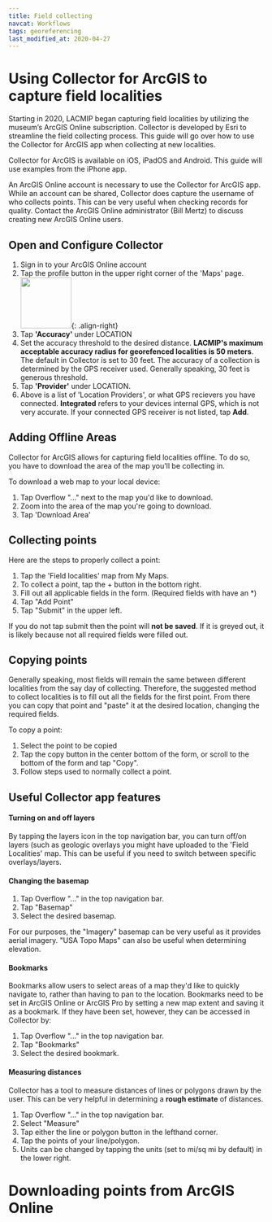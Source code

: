 ```yaml
---
title: Field collecting
navcat: Workflows
tags: georeferencing
last_modified_at: 2020-04-27
---
```


# Using Collector for ArcGIS to capture field localities
Starting in 2020, LACMIP began capturing field localities by utilizing the museum’s ArcGIS Online subscription. Collector is developed by Esri to streamline the field collecting process. This guide will go over how to use the Collector for ArcGIS app when collecting at new localities.

Collector for ArcGIS is available on iOS, iPadOS and Android. This guide will use examples from the iPhone app. 

An ArcGIS Online account is necessary to use the Collector for ArcGIS app. While an account can be shared, Collector does capture the username of who collects points. This can be very useful when checking records for quality. Contact the ArcGIS Online administrator (Bill Mertz) to discuss creating new ArcGIS Online users. 

## Open and Configure Collector
1. Sign in to your ArcGIS Online account
1. Tap the profile button in the upper right corner of the 'Maps' page.
<img src="{{ site.baseurl }}/assets/images/fieldcollecting_collector1.PNG" alt="" width="100"/>{: .align-right}
1. Tap **'Accuracy'** under LOCATION
1. Set the accuracy threshold to the desired distance. **LACMIP's maximum acceptable accuracy radius for georefenced localities is 50 meters**. The default in Collector is set to 30 feet. The accuracy of a collection is determined by the GPS receiver used. Generally speaking, 30 feet is generous threshold. 
1. Tap **'Provider'** under LOCATION.
1. Above is a list of 'Location Providers', or what GPS recievers you have connected. **Integrated** refers to your devices internal GPS, which is not very accurate. If your connected GPS receiver is not listed, tap **Add**. 

## Adding Offline Areas
Collector for ArcGIS allows for capturing field localities offline. To do so, you have to download the area of the map you'll be collecting in. 

To download a web map to your local device:
1. Tap Overflow "..." next to the map you'd like to download. 
1. Zoom into the area of the map you're going to download. 
1. Tap 'Download Area'

## Collecting points
Here are the steps to properly collect a point:
1. Tap the 'Field localities' map from My Maps.
1. To collect a point, tap the + button in the bottom right. 
1. Fill out all applicable fields in the form. (Required fields with have an *)
1. Tap "Add Point"
1. Tap "Submit" in the upper left.

If you do not tap submit then the point will **not be saved**. If it is greyed out, it is likely because not all required fields were filled out. 

## Copying points
Generally speaking, most fields will remain the same between different localities from the say day of collecting. Therefore, the suggested method to collect localities is to fill out all the fields for the first point. From there you can copy that point and "paste" it at the desired location, changing the required fields.

To copy a point:
1. Select the point to be copied
1. Tap the copy button in the center bottom of the form, or scroll to the bottom of the form and tap "Copy". 
1. Follow steps used to normally collect a point. 

## Useful Collector app features

#### Turning on and off layers
By tapping the layers icon in the top navigation bar, you can turn off/on layers (such as geologic overlays you might have uploaded to the 'Field Localities' map. This can be useful if you need to switch between specific overlays/layers.

#### Changing the basemap
1. Tap Overflow "..." in the top navigation bar.
1. Tap "Basemap"
1. Select the desired basemap. 

For our purposes, the "Imagery" basemap can be very useful as it provides aerial imagery. "USA Topo Maps" can also be useful when determining elevation. 

#### Bookmarks
Bookmarks allow users to select areas of a map they'd like to quickly navigate to, rather than having to pan to the location. Bookmarks need to be set in ArcGIS Online or ArcGIS Pro by setting a new map extent and saving it as a bookmark. If they have been set, however, they can be accessed in Collector by:

1. Tap Overflow "..." in the top navigation bar.
1. Tap "Bookmarks"
1. Select the desired bookmark. 

#### Measuring distances
Collector has a tool to measure distances of lines or polygons drawn by the user. This can be very helpful in determining a **rough estimate** of distances. 

1. Tap Overflow "..." in the top navigation bar. 
1. Select "Measure"
1. Tap either the line or polygon button in the lefthand corner.
1. Tap the points of your line/polygon. 
1. Units can be changed by tapping the units (set to mi/sq mi by default) in the lower right.

# Downloading points from ArcGIS Online

